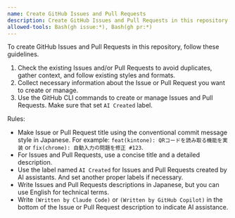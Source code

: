 ```yaml
---
name: Create GitHub Issues and Pull Requests
description: Create GitHub Issues and Pull Requests in this repository.
allowed-tools: Bash(gh issue:*), Bash(gh pr:*)
---
```


To create GitHub Issues and Pull Requests in this repository, follow these guidelines.

1. Check the existing Issues and/or Pull Requests to avoid duplicates, gather context, and follow existing styles and formats.
2. Collect necessary information about the Issue or Pull Request you want to create or manage.
3. Use the GitHub CLI commands to create or manage Issues and Pull Requests. Make sure that set `AI Created` label.

Rules:

- Make Issue or Pull Request title using the conventional commit message style in Japanese. For example: `feat(kintone): QRコードを読み取る機能を実装` or `fix(chrome): 自動入力の問題を修正 #123`.
- For Issues and Pull Requests, use a concise title and a detailed description.
- Use the label named `AI Created` for Issues and Pull Requests created by AI assistants. And set another proper labels if necessary.
- Write Issues and Pull Requests descriptions in Japanese, but you can use English for technical terms.
- Write `(Written by Claude Code)` or `(Written by GitHub Copilot)` in the bottom of the Issue or Pull Request description to indicate AI assistance.

